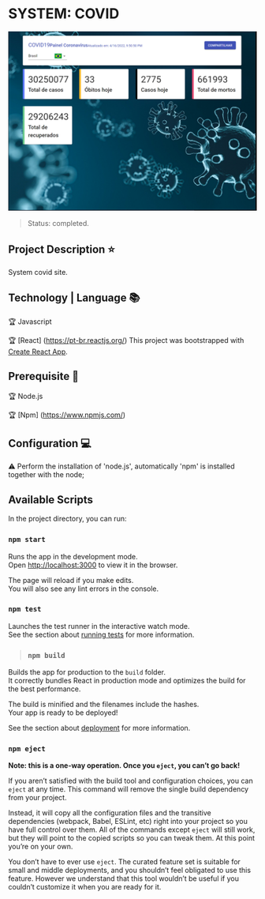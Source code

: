 # SYSTEM: COVID
<p align="center">
  <img src="https://github.com/nando-cezar/repository-img/blob/master/system-covid.PNG">
</p>

> Status: completed.

## Project Description :star:

System covid site.

## Technology | Language :books:

:trophy: Javascript

:trophy: [React] (https://pt-br.reactjs.org/)
This project was bootstrapped with [Create React App](https://github.com/facebook/create-react-app).

 ## Prerequisite :memo:
 
:trophy: Node.js

:trophy: [Npm] (https://www.npmjs.com/)

## Configuration :computer:

:warning: Perform the installation of 'node.js', automatically 'npm' is installed together with the node;

## Available Scripts

In the project directory, you can run:

### `npm start`

Runs the app in the development mode.\
Open [http://localhost:3000](http://localhost:3000) to view it in the browser.

The page will reload if you make edits.\
You will also see any lint errors in the console.

### `npm test`

Launches the test runner in the interactive watch mode.\
See the section about [running tests](https://facebook.github.io/create-react-app/docs/running-tests) for more information.

> ### `npm build`

Builds the app for production to the `build` folder.\
It correctly bundles React in production mode and optimizes the build for the best performance.

The build is minified and the filenames include the hashes.\
Your app is ready to be deployed!

See the section about [deployment](https://facebook.github.io/create-react-app/docs/deployment) for more information.

### `npm eject`

**Note: this is a one-way operation. Once you `eject`, you can’t go back!**

If you aren’t satisfied with the build tool and configuration choices, you can `eject` at any time. This command will remove the single build dependency from your project.

Instead, it will copy all the configuration files and the transitive dependencies (webpack, Babel, ESLint, etc) right into your project so you have full control over them. All of the commands except `eject` will still work, but they will point to the copied scripts so you can tweak them. At this point you’re on your own.

You don’t have to ever use `eject`. The curated feature set is suitable for small and middle deployments, and you shouldn’t feel obligated to use this feature. However we understand that this tool wouldn’t be useful if you couldn’t customize it when you are ready for it.
